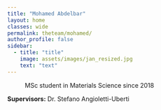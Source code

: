 ```yaml
---
title: "Mohamed Abdelbar"
layout: home
classes: wide
permalink: theteam/mohamed/
author_profile: false
sidebar:
  - title: "title"
    image: assets/images/jan_resized.jpg
    text: "text"
---
```

<p style="margin-left: 40px"> MSc student in Materials Science since 2018 <br /> 
    
  <strong>Supervisors:</strong> Dr. Stefano Angioletti-Uberti <br />
  

